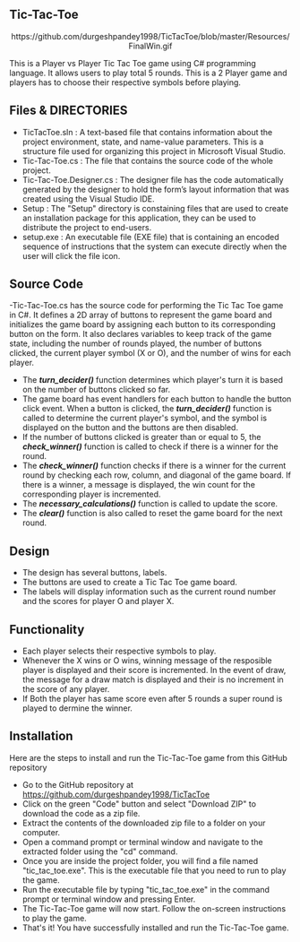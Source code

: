## Tic-Tac-Toe

<div align="center">
 https://github.com/durgeshpandey1998/TicTacToe/blob/master/Resources/FinalWin.gif
</div>

This is a Player vs Player Tic Tac Toe game using C# programming language. 
It allows users to play total 5 rounds. 
This is a 2 Player game and players has to choose their respective symbols before playing.

## Files & DIRECTORIES
- TicTacToe.sln</a> : A text-based file that contains information about the project environment, state, and name-value parameters. This is a structure file used for organizing this project in Microsoft Visual Studio.
- Tic-Tac-Toe.cs</a> : The file that contains the source code of the whole project.
- Tic-Tac-Toe.Designer.cs</a> : The designer file has the code automatically generated by the designer to hold the form’s layout information that was created using the Visual Studio IDE.
- Setup</a> : The "Setup" directory is constaining files that are used to create an installation package for this application, they can be used to distribute the project to end-users.
- setup.exe</a> : An executable file (EXE file) that is containing an encoded sequence of instructions that the system can execute directly when the user will click the file icon. 

## Source Code
-Tic-Tac-Toe.cs</a> has the source code for performing the Tic Tac Toe game in C#. It defines a 2D array of buttons to represent the game board and initializes the game board by assigning each button to its corresponding button on the form. It also declares variables to keep track of the game state, including the number of rounds played, the number of buttons clicked, the current player symbol (X or O), and the number of wins for each player.
- The ***turn_decider()*** function determines which player's turn it is based on the number of buttons clicked so far.
- The game board has event handlers for each button to handle the button click event. When a button is clicked, the ***turn_decider()*** function is called to determine the current player's symbol, and the symbol is displayed on the button and the buttons are then disabled.
- If the number of buttons clicked is greater than or equal to 5, the ***check_winner()*** function is called to check if there is a winner for the round.
- The ***check_winner()*** function checks if there is a winner for the current round by checking each row, column, and diagonal of the game board. If there is a winner, a message is displayed, the win count for the corresponding player is incremented.
- The ***necessary_calculations()*** function is called to update the score.
- The ***clear()*** function is also called to reset the game board for the next round.

## Design
<div align="center">

</div>

- The design has several buttons, labels.
- The buttons are used to create a Tic Tac Toe game board.
- The labels will display information such as the current round number and the scores for player O and player X.


## Functionality


- Each player selects their respective symbols to play.
- Whenever the X wins or O wins, winning message of the resposible player is displayed and their score is incremented. In the event of draw, the message for a draw match is displayed and their is no increment in the score of any player.
- If Both the player has same score even after 5 rounds a super round is played to dermine the winner.

## Installation
Here are the steps to install and run the Tic-Tac-Toe game from this GitHub repository
- Go to the GitHub repository at https://github.com/durgeshpandey1998/TicTacToe
- Click on the green "Code" button and select "Download ZIP" to download the code as a zip file.
- Extract the contents of the downloaded zip file to a folder on your computer.
- Open a command prompt or terminal window and navigate to the extracted folder using the "cd" command.
- Once you are inside the project folder, you will find a file named "tic_tac_toe.exe". This is the executable file that you need to run to play the game.
- Run the executable file by typing "tic_tac_toe.exe" in the command prompt or terminal window and pressing Enter.
- The Tic-Tac-Toe game will now start. Follow the on-screen instructions to play the game.
- That's it! You have successfully installed and run the Tic-Tac-Toe game.
